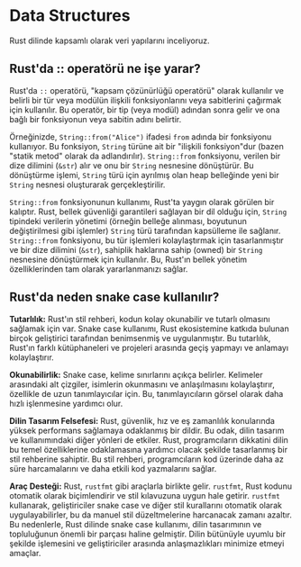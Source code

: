 # Data Structures

Rust dilinde kapsamlı olarak veri yapılarını inceliyoruz.

## Rust'da :: operatörü ne işe yarar?

Rust'da `::` operatörü, "kapsam çözünürlüğü operatörü" olarak kullanılır ve belirli bir tür veya modülün ilişkili fonksiyonlarını veya sabitlerini çağırmak için kullanılır. Bu operatör, bir tip (veya modül) adından sonra gelir ve ona bağlı bir fonksiyonun veya sabitin adını belirtir.

Örneğinizde, `String::from("Alice")` ifadesi `from` adında bir fonksiyonu kullanıyor. Bu fonksiyon, `String` türüne ait bir "ilişkili fonksiyon"dur (bazen "statik metod" olarak da adlandırılır). `String::from` fonksiyonu, verilen bir dize dilimini (`&str`) alır ve onu bir `String` nesnesine dönüştürür. Bu dönüştürme işlemi, `String` türü için ayrılmış olan heap belleğinde yeni bir `String` nesnesi oluşturarak gerçekleştirilir.

`String::from` fonksiyonunun kullanımı, Rust'ta yaygın olarak görülen bir kalıptır. Rust, bellek güvenliği garantileri sağlayan bir dil olduğu için, `String` tipindeki verilerin yönetimi (örneğin belleğe alınması, boyutunun değiştirilmesi gibi işlemler) `String` türü tarafından kapsülleme ile sağlanır. `String::from` fonksiyonu, bu tür işlemleri kolaylaştırmak için tasarlanmıştır ve bir dize dilimini (`&str`), sahiplik haklarına sahip (owned) bir `String` nesnesine dönüştürmek için kullanılır. Bu, Rust'ın bellek yönetim özelliklerinden tam olarak yararlanmanızı sağlar.

## Rust'da neden snake case kullanılır?

**Tutarlılık:** Rust'ın stil rehberi, kodun kolay okunabilir ve tutarlı olmasını sağlamak için var. Snake case kullanımı, Rust ekosistemine katkıda bulunan birçok geliştirici tarafından benimsenmiş ve uygulanmıştır. Bu tutarlılık, Rust'ın farklı kütüphaneleri ve projeleri arasında geçiş yapmayı ve anlamayı kolaylaştırır.

**Okunabilirlik:** Snake case, kelime sınırlarını açıkça belirler. Kelimeler arasındaki alt çizgiler, isimlerin okunmasını ve anlaşılmasını kolaylaştırır, özellikle de uzun tanımlayıcılar için. Bu, tanımlayıcıların görsel olarak daha hızlı işlenmesine yardımcı olur.

**Dilin Tasarım Felsefesi:** Rust, güvenlik, hız ve eş zamanlılık konularında yüksek performans sağlamaya odaklanmış bir dildir. Bu odak, dilin tasarım ve kullanımındaki diğer yönleri de etkiler. Rust, programcıların dikkatini dilin bu temel özelliklerine odaklamasına yardımcı olacak şekilde tasarlanmış bir stil rehberine sahiptir. Bu stil rehberi, programcıların kod üzerinde daha az süre harcamalarını ve daha etkili kod yazmalarını sağlar.

**Araç Desteği:** Rust, `rustfmt` gibi araçlarla birlikte gelir. `rustfmt`, Rust kodunu otomatik olarak biçimlendirir ve stil kılavuzuna uygun hale getirir. `rustfmt` kullanarak, geliştiriciler snake case ve diğer stil kurallarını otomatik olarak uygulayabilirler, bu da manuel stil düzeltmelerine harcanacak zamanı azaltır. Bu nedenlerle, Rust dilinde snake case kullanımı, dilin tasarımının ve topluluğunun önemli bir parçası haline gelmiştir. Dilin bütünüyle uyumlu bir şekilde işlemesini ve geliştiriciler arasında anlaşmazlıkları minimize etmeyi amaçlar.
